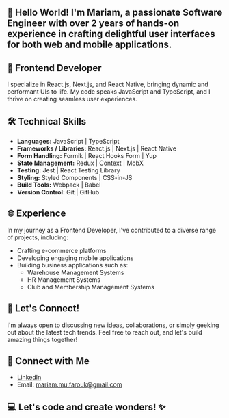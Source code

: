 ## 👋 Hello World! I'm Mariam, a passionate Software Engineer with over 2 years of hands-on experience in crafting delightful user interfaces for both web and mobile applications.

## 🚀 Frontend Developer
I specialize in React.js, Next.js, and React Native, bringing dynamic and performant UIs to life. My code speaks JavaScript and TypeScript, and I thrive on creating seamless user experiences.

## 🛠️ Technical Skills
- **Languages:** JavaScript | TypeScript
- **Frameworks / Libraries:** React.js | Next.js | React Native
- **Form Handling:** Formik | React Hooks Form | Yup
- **State Management:** Redux | Context | MobX
- **Testing:** Jest | React Testing Library
- **Styling:** Styled Components | CSS-in-JS
- **Build Tools:** Webpack | Babel
- **Version Control:** Git | GitHub

## 🌐 Experience
In my journey as a Frontend Developer, I've contributed to a diverse range of projects, including:
- Crafting e-commerce platforms
- Developing engaging mobile applications
- Building business applications such as:
  - Warehouse Management Systems
  - HR Management Systems
  - Club and Membership Management Systems

## 💬 Let's Connect!
I'm always open to discussing new ideas, collaborations, or simply geeking out about the latest tech trends. Feel free to reach out, and let's build amazing things together!

## 🔗 Connect with Me
- [LinkedIn](https://www.linkedin.com/in/mariamfarouk/)
- Email: mariam.mu.farouk@gmail.com

## 💻 Let's code and create wonders! ✨
